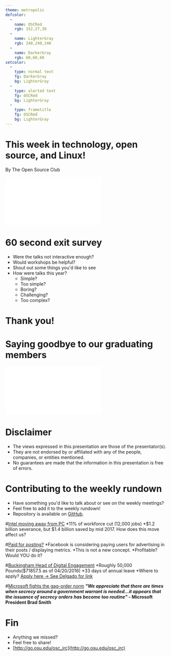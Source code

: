 ```yaml
---
theme: metropolis
defcolor:
  -
    name: OSCRed
    rgb: 152,27,30
  -
    name: LighterGray
    rgb: 240,240,240
  -
    name: DarkerGray
    rgb: 60,60,60
setcolor:
  -
    type: normal text
    fg: DarkerGray
    bg: LighterGray
  -
    type: alerted text
    fg: OSCRed
    bg: LighterGray
  -
    type: frametitle
    fg: OSCRed
    bg: LighterGray
---
```


# This week in technology, open source, and Linux!

By The Open Source Club

![OSC Logo](../../common/osc-logo.pdf "Open Source Club at Ohio State Logo")

<!---80 second max, time it!-->
# 60 second exit survey
* Were the talks not interactive enough?
* Would workshops be helpful?
* Shout out some things you'd like to see
* How were talks this year?
  - Simple?
  - Too simple?
  - Boring?
  - Challenging?
  - Too complex?

# Thank you!

# Saying goodbye to our graduating members
![OSC Logo](../../common/osc-logo.pdf "Open SOurce CLub at Ohio State Logo")

# Disclaimer
* The views expressed in this presentation are those of the presentator(s).
* They are not endorsed by or affiliated with any of the people, companies, or entities mentioned.
* No guarantees are made that the information in this presentation is free of errors.

# Contributing to the weekly rundown
* Have something you'd like to talk about or see on the weekly meetings?
* Feel free to add it to the weekly rundown!
* Repository is available on [GitHub](https://github.com/OSUOSC/osc-weekly-rundown).

#[Intel moving away from PC](http://www.computerworld.com/article/3058766/it-industry/intel-axes-12000-jobs-as-it-seeks-to-break-away-from-pcs.html)
*11% of workforce cut (12,000 jobs)
*$1.2 billion severance, but $1.4 billion saved by mid 2017.
How does this move affect us?

#[Paid for posting?](http://www.theverge.com/2016/4/19/11455840/facebook-tip-jar-partner-program-monetization)
*Facebook is considering paying users for advertising in their posts / displaying metrics.
*This is not a new concept.
*Profitable? Would YOU do it?

#[Buckingham Head of Digital Engagement](http://metro.co.uk/2016/04/20/update-those-cvs-her-majesty-needs-someone-to-manage-her-twitter-5829278/)
*Roughly 50,000 Pounds($71857.5 as of 04/20/2016)
*33 days of annual leave
*Where to apply? [Apply here -> See Delgado for link](https://theroyalhousehold.tal.net/vx/lang-en-GB/mobile-0/appcentre-1/brand-2/xf-a2b7d51f079f/candidate/so/pm/1/pl/4/opp/1140-Head-of-Digital-Engagement/en-GB)

#[Microsoft fights the gag-order norm](https://theintercept.com/2016/04/14/microsoft-says-u-s-is-abusing-secret-warrants/)
<b><i>"We appreciate that there are times when secrecy around a government warrant is needed...it appears that the issuance of secrecy orders has become too routine"</i> - Microsoft President Brad Smith</b>

# Fin
* Anything we missed?
* Feel free to share!
* [http://go.osu.edu/osc_irc](http://go.osu.edu/osc_irc)
